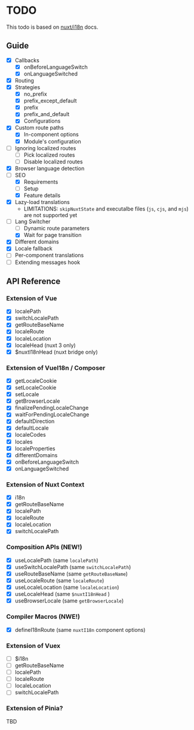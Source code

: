 # TODO

This todo is based on [nuxt/i18n](https://i18n.nuxtjs.org/) docs.

## Guide

- [x] Callbacks
  - [x] onBeforeLanguageSwitch
  - [x] onLanguageSwitched
- [x] Routing
- [x] Strategies
  - [x] no_prefix
  - [x] prefix_except_default
  - [x] prefix
  - [x] prefix_and_default
  - [x] Configurations
- [x] Custom route paths
  - [x] In-component options
  - [x] Module's configuration
- [ ] Ignoring localized routes
  - [ ] Pick localized routes
  - [ ] Disable localized routes
- [x] Browser language detection
- [ ] SEO
  - [x] Requirements
  - [ ] Setup
  - [x] Feature details
- [x] Lazy-load translations
  - LIMITATIONS: `skipNuxtState` and executalbe files (`js`, `cjs`, and `mjs`) are not supported yet
- [ ] Lang Switcher
  - [ ] Dynamic route parameters
  - [x] Wait for page transition
- [x] Different domains
- [x] Locale fallback
- [ ] Per-component translations
- [ ] Extending messages hook

## API Reference

### Extension of Vue

- [x] localePath
- [x] switchLocalePath
- [x] getRouteBaseName
- [x] localeRoute
- [x] localeLocation
- [x] localeHead (nuxt 3 only)
- [x] $nuxtI18nHead (nuxt bridge only)

### Extension of VueI18n / Composer

- [x] getLocaleCookie
- [x] setLocaleCookie
- [x] setLocale
- [x] getBrowserLocale
- [x] finalizePendingLocaleChange
- [x] waitForPendingLocaleChange
- [x] defaultDirection
- [x] defaultLocale
- [x] localeCodes
- [x] locales
- [x] localeProperties
- [x] differentDomains
- [x] onBeforeLanguageSwitch
- [x] onLanguageSwitched

### Extension of Nuxt Context

- [x] i18n
- [x] getRouteBaseName
- [x] localePath
- [x] localeRoute
- [x] localeLocation
- [x] switchLocalePath

### Composition APIs (NEW!)

- [x] useLocalePath (same `localePath`)
- [x] useSwitchLocalePath (same `switchLocalePath`)
- [x] useRouteBaseName (same `getRouteBaseName`)
- [x] useLocaleRoute (same `localeRoute`)
- [x] useLocaleLocation (same `localeLocation`)
- [x] useLocaleHead (same `$nuxtI18nHead` )
- [x] useBrowserLocale (same `getBrowserLocale`)

### Compiler Macros (NWE!)

- [x] defineI18nRoute (same `nuxtI18n` component options)

### Extension of Vuex

- [ ] $i18n
- [ ] getRouteBaseName
- [ ] localePath
- [ ] localeRoute
- [ ] localeLocation
- [ ] switchLocalePath

### Extension of Pinia?

TBD
